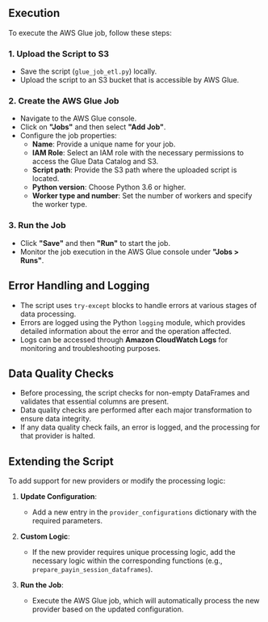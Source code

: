 ## Execution

To execute the AWS Glue job, follow these steps:

### 1. Upload the Script to S3

- Save the script (`glue_job_etl.py`) locally.
- Upload the script to an S3 bucket that is accessible by AWS Glue.

### 2. Create the AWS Glue Job

- Navigate to the AWS Glue console.
- Click on **"Jobs"** and then select **"Add Job"**.
- Configure the job properties:
  - **Name**: Provide a unique name for your job.
  - **IAM Role**: Select an IAM role with the necessary permissions to access the Glue Data Catalog and S3.
  - **Script path**: Provide the S3 path where the uploaded script is located.
  - **Python version**: Choose Python 3.6 or higher.
  - **Worker type and number**: Set the number of workers and specify the worker type.

### 3. Run the Job

- Click **"Save"** and then **"Run"** to start the job.
- Monitor the job execution in the AWS Glue console under **"Jobs > Runs"**.

## Error Handling and Logging

- The script uses `try-except` blocks to handle errors at various stages of data processing.
- Errors are logged using the Python `logging` module, which provides detailed information about the error and the operation affected.
- Logs can be accessed through **Amazon CloudWatch Logs** for monitoring and troubleshooting purposes.

## Data Quality Checks

- Before processing, the script checks for non-empty DataFrames and validates that essential columns are present.
- Data quality checks are performed after each major transformation to ensure data integrity.
- If any data quality check fails, an error is logged, and the processing for that provider is halted.

## Extending the Script

To add support for new providers or modify the processing logic:

1. **Update Configuration**:
   - Add a new entry in the `provider_configurations` dictionary with the required parameters.

2. **Custom Logic**:
   - If the new provider requires unique processing logic, add the necessary logic within the corresponding functions (e.g., `prepare_payin_session_dataframes`).

3. **Run the Job**:
   - Execute the AWS Glue job, which will automatically process the new provider based on the updated configuration.

